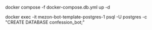 docker compose -f docker-compose.db.yml up -d

docker exec -it mezon-bot-template-postgres-1 psql -U postgres -c "CREATE DATABASE confession_bot;"